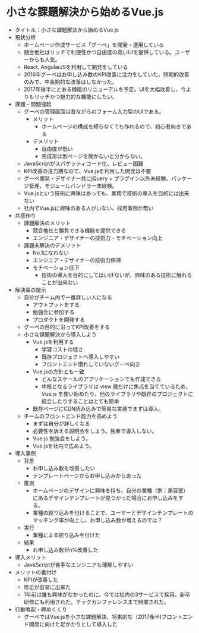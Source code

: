 # 小さな課題解決から始めるVue.js

* タイトル：小さな課題解決から始めるVue.js
* 現状分析
    * ホームページ作成サービス「グーペ」を開発・運用している
    * 競合他社はリッチで利便性かつ自由度の高いUIを提供している。ユーザーからも人気。
    * React, AngularJSを利用して開発をしている
    * 2016年グーペはお申し込み数のKPI改善に注力をしていた。短期的改善のみで、中長期的な改善はしなかった。
    * 2017年後半にとある機能のリニューアルを予定。UIを大幅改善し、今よりもリッチかつ魅力的な機能にしたい。
* 課題・問題提起
    * グーペの管理画面は昔ながらのフォーム入力型のUIである。
        * メリット
            * ホームページの構成を知らなくても作れるので、初心者向きである
        * デメリット
            * 自由度が低い
            * 完成形は別ページを開かないと分からない。
    * JavaScriptがスパゲッティコード化、レビュー困難
    * KPI改善の注力期なので、Vue.jsを利用した開発は不要
    * グーペ開発・デザイナー共にjQuery + プラグイン以外未経験。パッケージ管理、モジュールバンドラー未経験。
    * Vue.jsという技術に興味はあっても、業務で技術の導入を目的には出来ない
    * 社内でVue.jsに興味のある人がいない、採用事例が無い
* 共感作り
    * 課題解決のメリット
        * 競合他社と勝負できる機能を提供できる
        * エンジニア・デザイナーの技術力・モチベーション向上
    * 課題未解決のデメリット
        * No.1になれない
        * エンジニア・デザイナーの技術力停滞
        * モチベーション低下
            * 技術の導入を目的にしてはいけないが、興味のある技術に触れることが出来ない
* 解決策の提示
    * 自分がチーム内で一番詳しい人になる
        * アウトプットをする
        * 勉強会に参加する
        * プロダクトを開発する
    * グーペの目的に沿ってKPI改善をする
    * 小さな課題解決から導入しよう
        * Vue.jsを利用する
            * 学習コストの低さ
            * 既存プロジェクトへ導入しやすい
            * フロントエンド慣れしていないグーペ向き
        * Vue.jsの方針とも一致
            * どんなスケールのアプリケーションでも作成できる
            * 中核となるライブラリは view 層だけに焦点を当てているため、Vue.js を使い始めたり、他のライブラリや既存のプロジェクトに統合したりすることはとても簡単
        * 既存ページにCDN読み込みで簡易な実装でまずは導入。
    * チームのフロントエンド能力を高めよう
        * まずは自分が詳しくなる
        * 必要性を訴える説明会をしよう。独断で導入しない。
        * Vue.js 勉強会をしよう。
        * Vue.jsを社内で広めよう。
* 導入事例
    * 背景
        * お申し込み数を改善したい
        * テンプレートページからお申し込みからあった
    * 推測
        * ホームページのデザインに興味を持ち、自分の業種（例：美容室）にあるデザインテンプレートが見つかった場合にお申し込みをする。
        * 業種の絞り込みを付けることで、ユーザーとデザインテンプレートのマッチング率が向上し、お申し込み数が増えるのでは？
    * 実行
        * 業種による絞り込みを付けた
    * 結果
        * お申し込み数がn%改善した
* 導入メリット
    * JavaScriptが苦手なエンジニアも理解しやすい
* メリットの裏付け
    * KPIが改善した
    * 修正が容易に出来た
    * 1年前は誰も興味がなかったのに、今では社内の3サービスで採用、新卒研修にも利用された。テックカンファレンスまで開催された。
* 行動喚起・締めくくり
    * グーペではVue.jsを小さな課題解決、将来的な（2017後半)フロントエンド開発に向けた足がかりとして導入した
